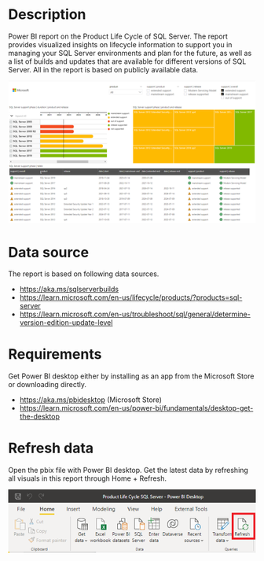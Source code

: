 # Description
Power BI report on the Product Life Cycle of SQL Server. The report provides visualized insights on lifecycle information to support you in managing your SQL Server environments and plan for the future, as well as a list of builds and updates that are available for different versions of SQL Server. All in the report is based on publicly available data.
 
![Preview support phase](https://github.com/ingebeumer/PLC-SQLServer/blob/main/images/Preview%20support%20phase.png)
 
# Data source
The report is based on following data sources.
- https://aka.ms/sqlserverbuilds
- https://learn.microsoft.com/en-us/lifecycle/products/?products=sql-server
- https://learn.microsoft.com/en-us/troubleshoot/sql/general/determine-version-edition-update-level
 
# Requirements
Get Power BI desktop either by installing as an app from the Microsoft Store or downloading directly.
- https://aka.ms/pbidesktop (Microsoft Store)
- https://learn.microsoft.com/en-us/power-bi/fundamentals/desktop-get-the-desktop 
 
# Refresh data
Open the pbix file with Power BI desktop. Get the latest data by refreshing all visuals in this report through Home + Refresh.
 
![Refresh Power BI desktop file](https://github.com/ingebeumer/PLC-SQLServer/blob/main/images/Refresh%20Power%20BI%20desktop%20file.png)

